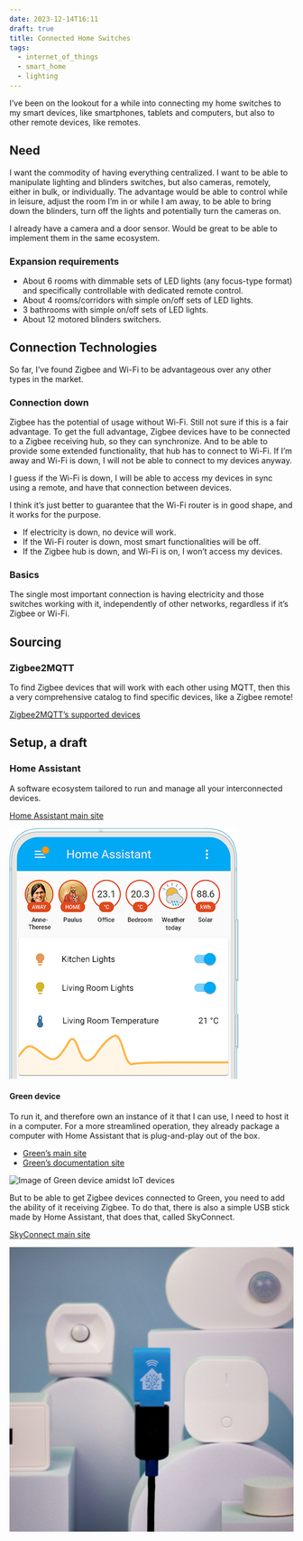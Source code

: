 ```yaml
---
date: 2023-12-14T16:11
draft: true
title: Connected Home Switches
tags:
  - internet_of_things
  - smart_home
  - lighting
---
```

I’ve been on the lookout for a while into connecting my home switches to my smart devices, like smartphones, tablets and computers, but also to other remote devices, like remotes.

## Need

I want the commodity of having everything centralized. I want to be able to manipulate lighting and blinders switches, but also cameras, remotely, either in bulk, or individually. The advantage would be able to control while in leisure, adjust the room I’m in or while I am away, to be able to bring down the blinders, turn off the lights and potentially turn the cameras on.

I already have a camera and a door sensor. Would be great to be able to implement them in the same ecosystem.

### Expansion requirements

- About 6 rooms with dimmable sets of LED lights (any focus-type format) and specifically controllable with dedicated remote control.
- About 4 rooms/corridors with simple on/off sets of LED lights.
- 3 bathrooms with simple on/off sets of LED lights.
- About 12 motored blinders switchers.

## Connection Technologies

So far, I’ve found Zigbee and Wi-Fi to be advantageous over any other types in the market.

### Connection down

Zigbee has the potential of usage without Wi-Fi. Still not sure if this is a fair advantage. To get the full advantage, Zigbee devices have to be connected to a Zigbee receiving hub, so they can synchronize. And to be able to provide some extended functionality, that hub has to connect to Wi-Fi. If I’m away and Wi-Fi is down, I will not be able to connect to my devices anyway.

I guess if the Wi-Fi is down, I will be able to access my devices in sync using a remote, and have that connection between devices.

I think it’s just better to guarantee that the Wi-Fi router is in good shape, and it works for the purpose.
- If electricity is down, no device will work.
- If the Wi-Fi router is down, most smart functionalities will be off.
- If the Zigbee hub is down, and Wi-Fi is on, I won’t access my devices.

### Basics

The single most important connection is having electricity and those switches working with it, independently of other networks, regardless if it’s Zigbee or Wi-Fi.

## Sourcing

### Zigbee2MQTT

To find Zigbee devices that will work with each other using MQTT, then this a very comprehensive catalog to find specific devices, like a Zigbee remote!

[Zigbee2MQTT’s supported devices](https://www.zigbee2mqtt.io/supported-devices/)

## Setup, a draft

### Home Assistant

A software ecosystem tailored to run and manage all your interconnected devices.

[Home Assistant main site](https://www.home-assistant.io/)

![Image of a smartphone device with Home Assistant app open, where you can see the users, room temperatures and buttons to turn on and off some lights](../attachment/vsc-paste/connected-home-switches-231214172743.png)

#### Green device

To run it, and therefore own an instance of it that I can use, I need to host it in a computer. For a more streamlined operation, they already package a computer with Home Assistant that is plug-and-play out of the box.
- [Green’s main site](https://www.home-assistant.io/green/)
- [Green’s documentation site](https://green.home-assistant.io/)

![Image of Green device amidst IoT devices](../attachment/vsc-paste/connected-home-switches-231214172556.png)

But to be able to get Zigbee devices connected to Green, you need to add the ability of it receiving Zigbee. To do that, there is also a simple USB stick made by Home Assistant, that does that, called SkyConnect.

[SkyConnect main site](https://www.home-assistant.io/skyconnect)

![Image of the Zigbee USB stick hovering in the air with IoT devices behind it](../attachment/vsc-paste/connected-home-switches-231214172524.png)